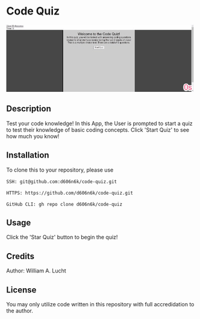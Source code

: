 # Code Quiz
![Animated Usage Code Quiz](./assets/images/code-quiz2.gif)

## Description
Test your code knowledge! In this App, the User is prompted to start a quiz to test their knowledge of basic coding concepts. Click 'Start Quiz' to see how much you know!

## Installation
To clone this to your repository, please use 
```
SSH: git@github.com:d606n6k/code-quiz.git
```
```
HTTPS: https://github.com/d606n6k/code-quiz.git
```
```
GitHub CLI: gh repo clone d606n6k/code-quiz
```

## Usage
Click the 'Star Quiz' button to begin the quiz!


## Credits
Author: William A. Lucht

## License
You may only utilize code written in this repository with full accredidation to the author.